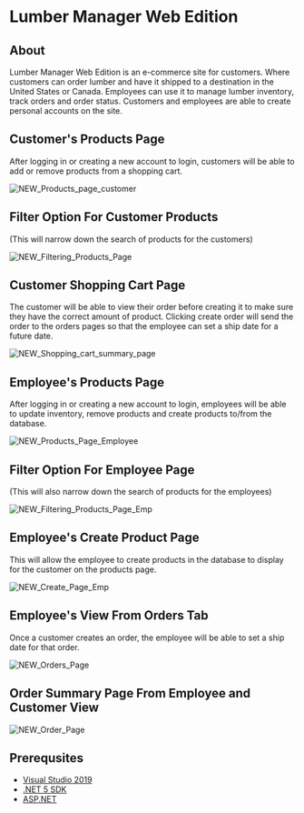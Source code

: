 # Lumber Manager Web Edition
## About
Lumber Manager Web Edition is an e-commerce site for customers. Where customers can order lumber and have it shipped to a destination in the United States or Canada. 
Employees can use it to manage lumber inventory, track orders and order status. Customers and employees are able to create personal accounts on the site.

## Customer's Products Page
After logging in or creating a new account to login,  customers will be able to add or remove products from a shopping cart.

![NEW_Products_page_customer](https://user-images.githubusercontent.com/72529822/128967196-205bfcac-7356-4620-b2b2-cf5d7fc6de30.PNG)
## Filter Option For Customer Products
(This will narrow down the search of products for the customers)

![NEW_Filtering_Products_Page](https://user-images.githubusercontent.com/72529822/128967285-a4a2ec5e-4602-4304-ae14-00271126a9ce.PNG)

## Customer Shopping Cart Page
The customer will be able to view their order before creating it to make sure they have the correct amount of product. Clicking create order will send the order to the orders pages so that the employee can set a ship date for a future date.

![NEW_Shopping_cart_summary_page](https://user-images.githubusercontent.com/72529822/128968725-26327e1e-625d-4a60-b88b-316c68389c6b.PNG)

## Employee's Products Page
After logging in or creating a new account to login, employees will be able to update inventory, remove products and create products to/from the database.

![NEW_Products_Page_Employee](https://user-images.githubusercontent.com/72529822/128967349-59f900cb-a1bb-4479-9f9c-605117d7d8dd.PNG)

## Filter Option For Employee Page
(This will also narrow down the search of products for the employees)

![NEW_Filtering_Products_Page_Emp](https://user-images.githubusercontent.com/72529822/128967469-450b44ce-6b45-496d-8beb-724b39ea8235.PNG)

## Employee's Create Product Page
This will allow the employee to create products in the database to display for the customer on the products page.

![NEW_Create_Page_Emp](https://user-images.githubusercontent.com/72529822/128967514-3ee80e77-775f-4087-ba13-d202b788b3b8.PNG)

## Employee's View From Orders Tab
Once a customer creates an order, the employee will be able to set a ship date for that order.

![NEW_Orders_Page](https://user-images.githubusercontent.com/72529822/128969429-13f67ec0-0d15-4011-bd68-196151e1b806.PNG)

## Order Summary Page From Employee and Customer View
![NEW_Order_Page](https://user-images.githubusercontent.com/72529822/128968551-c81f1c4a-cb57-480b-b04d-5a20a0ecdb32.PNG)

## Prerequsites
- [Visual Studio 2019](https://visualstudio.microsoft.com/vs/)
- [.NET 5 SDK](https://dotnet.microsoft.com/download/visual-studio-sdks)
- [ASP.NET](https://dotnet.microsoft.com/apps/aspnet)
